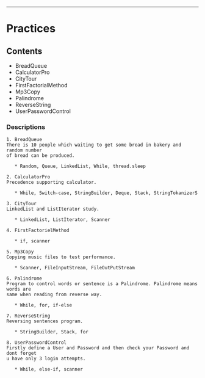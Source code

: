 ---

# Practices 

## Contents

- BreadQueue
- CalculatorPro
- CityTour
- FirstFactorialMethod
- Mp3Copy
- Palindrome
- ReverseString
- UserPasswordControl


### Descriptions

```
1. BreadQueue
There is 10 people which waiting to get some bread in bakery and random number 
of bread can be produced. 

   * Random, Queue, LinkedList, While, thread.sleep
```
``` 
2. CalculatorPro
Precedence supporting calculator.

   * While, Switch-case, StringBuilder, Deque, Stack, StringTokanizerS
```
```
3. CityTour
LinkedList and ListIterator study.

   * LinkedList, ListIterator, Scanner
```
```
4. FirstFactorielMethod

   * if, scanner
```
```
5. Mp3Copy
Copying music files to test performance.

   * Scanner, FileInputStream, FileOutPutStream
```
``` 
6. Palindrome
Program to control words or sentence is a Palindrome. Palindrome means words are 
same when reading from reverse way.
 
   * While, for, if-else
```
``` 
7. ReverseString
Reversing sentences program. 

   * StringBuilder, Stack, for 
```
``` 
8. UserPasswordControl
Firstly define a User and Password and then check your Password and dont forget 
u have only 3 login attempts. 

   * While, else-if, scanner
```